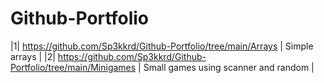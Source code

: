 # Github-Portfolio

|1| https://github.com/Sp3kkrd/Github-Portfolio/tree/main/Arrays | Simple arrays |
|2| https://github.com/Sp3kkrd/Github-Portfolio/tree/main/Minigames | Small games using scanner and random |
